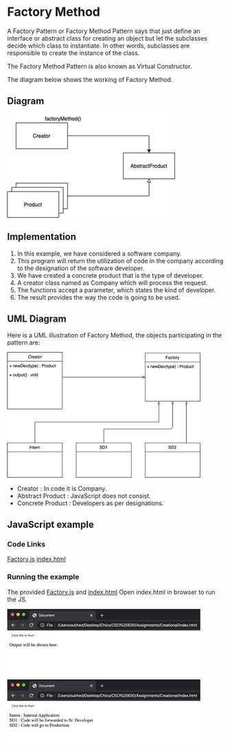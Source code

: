 # Factory Method

A Factory Pattern or Factory Method Pattern says that just define an interface or abstract class for creating an object but let the subclasses decide which class to instantiate. In other words, subclasses are responsible to create the instance of the class.

The Factory Method Pattern is also known as Virtual Constructor.

The diagram below shows the working of Factory Method.

## Diagram

![Diagram explaining working of Factory Method](working.png "Diagram of Factory Method")

## Implementation

1. In this example, we have considered a software company.
2. This program will return the utilization of code in the company according to the designation of the software developer.
3. We have created a concrete product that is the type of developer.
4. A creator class named as Company which will process the request.
5. The functions accept a parameter, which states the kind of developer.
6. The result provides the way the code is going to be used.

## UML Diagram 
Here is a UML illustration of Factory Method, the objects participating in the pattern are:

<img src="uml.png" width="450">


- Creator : In code it is Company.
- Abstract Product : JavaScript does not consist.
- Concrete Product : Developers as per designations.

## JavaScript example

### Code Links
[Factory.js](./factory.js)
[index.html](./index.html)



### Running the example

The provided [Factory.js](Factory.js) and [index.html](index.html) 
Open index.html in browser to run the JS.

<img src="S1.png" width="450">

<img src="S2.png" width="450">



